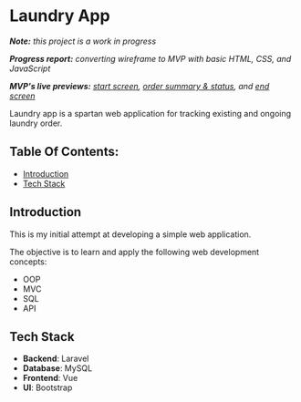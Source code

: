 # Laundry App

_**Note:** this project is a work in progress_

_**Progress report:** converting wireframe to MVP with basic HTML, CSS, and JavaScript_

_**MVP's live previews:** [start screen](https://gulfaniputra.github.io/laundry-app/), [order summary & status](https://gulfaniputra.github.io/laundry-app/order-summary-status.html), and [end screen](https://gulfaniputra.github.io/laundry-app/end-screen.html)_

Laundry app is a spartan web application for tracking existing and ongoing laundry order.

## Table Of Contents:

- [Introduction](#introduction)
- [Tech Stack](#tech-stack)

## Introduction

This is my initial attempt at developing a simple web application.

The objective is to learn and apply the following web development concepts:

- OOP
- MVC
- SQL
- API

## Tech Stack

- **Backend**: Laravel
- **Database**: MySQL
- **Frontend**: Vue
- **UI**: Bootstrap
